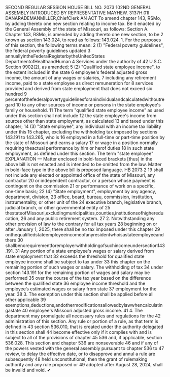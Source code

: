SECOND REGULAR SESSION
HOUSE BILL NO. 2073
102ND GENERAL ASSEMBLY
INTRODUCED BY REPRESENTATIVE MAYHEW.
3137H.01I DANARADEMANMILLER,ChiefClerk
AN ACT
To amend chapter 143, RSMo, by adding thereto one new section relating to income tax.
Be it enacted by the General Assembly of the state of Missouri, as follows:
Section A. Chapter 143, RSMo, is amended by adding thereto one new section, to be
2 known as section 143.024, to read as follows:
143.024. 1. For the purposes of this section, the following terms mean:
2 (1) "Federal poverty guidelines", the federal poverty guidelines updated
3 annuallyintheFederalRegisterbytheUnitedStates DepartmentofHealthandHuman
4 Services under the authority of 42 U.S.C. Section 9902(2), as amended;
5 (2) "Qualified state employee income", to the extent included in the state
6 employee's federal adjusted gross income, the amount of any wages or salaries,
7 including any retirement income, paid to a state employee as direct remuneration for
8 services provided and derived from state employment that does not exceed six hundred
9 percentofthefederalpovertyguidelinesforanindividualandcalculatedwithoutregard
10 to any other sources of income or persons in the state employee's family or household.
11 The term "qualified state employee income" as used under this section shall not include
12 the state employee's income from sources other than state employment, as calculated
13 and taxed under this chapter;
14 (3) "State employee", any individual with an income tax liability under this
15 chapter, excluding the withholding tax imposed by sections 143.191 to 143.265, who is
16 employed in a full-time or part-time position by the state of Missouri and earns a salary
17 or wage in a position normally requiring theactual performance by him or herof duties
18 in such state employment, as defined under this section. The term "state employee"
EXPLANATION — Matter enclosed in bold-faced brackets [thus] in the above bill is not enacted and is
intended to be omitted from the law. Matter in bold-face type in the above bill is proposed language.
HB 2073 2
19 shall not include any elected or appointed office of the state of Missouri, any contractor
20 or independent contractor, or a person whose payment is contingent on the commission
21 or performance of work on a specific, one-time basis;
22 (4) "State employment", employment by any agency, department, division,
23 office, board, bureau, commission, institution, instrumentality, or other unit of the
24 executive branch, legislative branch, judicial branch, or other governmental entity of
25 thestateofMissouri,excludingmunicipalities,counties,institutionsofhighereducation,
26 and any public retirement system.
27 2. Notwithstanding any other provision of law to the contrary for all tax years
28 beginning on or after January 1, 2025, there shall be no tax imposed under this chapter
29 onthequalifiedstateemployeeincomeofanyresidentwhoisastateemployeeandthere
30 shallbenorequirementforemployerwithholdingofsuchincomeundersection143.191.
31 Any portion of a state employee's wages or salary derived from state employment that
32 exceeds the threshold for qualified state employee income shall be subject to tax under
33 this chapter on the remaining portion of such wages or salary. The withholding of tax
34 under section 143.191 for the remaining portion of wages and salary may be performed
35 over the course of the tax year based on the difference between the qualified state
36 employee income threshold and the employee’s estimated wages or salary from state
37 employment for the year.
38 3. The exemption under this section shall be applied before all other applicable
39 exemptions,deductions,andothermodificationsallowedbylawwhencalculatingastate
40 employee's Missouri adjusted gross income.
41 4. The department may promulgate all necessary rules and regulations for the
42 administration of this section. Any rule or portion of a rule, as that term is defined in
43 section 536.010, that is created under the authority delegated in this section shall
44 become effective only if it complies with and is subject to all of the provisions of chapter
45 536 and, if applicable, section 536.028. This section and chapter 536 are nonseverable
46 and if any of the powers vested with the general assembly pursuant to chapter 536 to
47 review, to delay the effective date, or to disapprove and annul a rule are subsequently
48 held unconstitutional, then the grant of rulemaking authority and any rule proposed or
49 adopted after August 28, 2024, shall be invalid and void.
✔